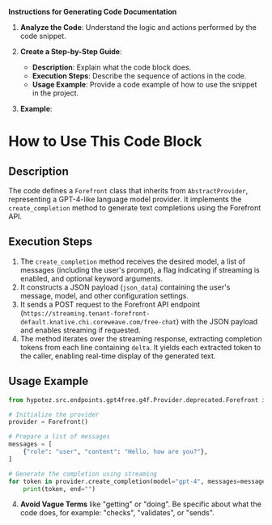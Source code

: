 **Instructions for Generating Code Documentation**

1. **Analyze the Code**: Understand the logic and actions performed by the code snippet.

2. **Create a Step-by-Step Guide**:
    - **Description**: Explain what the code block does.
    - **Execution Steps**: Describe the sequence of actions in the code.
    - **Usage Example**: Provide a code example of how to use the snippet in the project.

3. **Example**:

How to Use This Code Block
=========================================================================================

Description
-------------------------
The code defines a `Forefront` class that inherits from `AbstractProvider`, representing a GPT-4-like language model provider. It implements the `create_completion` method to generate text completions using the Forefront API. 

Execution Steps
-------------------------
1. The `create_completion` method receives the desired model, a list of messages (including the user's prompt), a flag indicating if streaming is enabled, and optional keyword arguments.
2. It constructs a JSON payload (`json_data`) containing the user's message, model, and other configuration settings.
3. It sends a POST request to the Forefront API endpoint (`https://streaming.tenant-forefront-default.knative.chi.coreweave.com/free-chat`) with the JSON payload and enables streaming if requested.
4. The method iterates over the streaming response, extracting completion tokens from each line containing `delta`. It yields each extracted token to the caller, enabling real-time display of the generated text.

Usage Example
-------------------------

```python
from hypotez.src.endpoints.gpt4free.g4f.Provider.deprecated.Forefront import Forefront

# Initialize the provider
provider = Forefront()

# Prepare a list of messages
messages = [
    {"role": "user", "content": "Hello, how are you?"},
]

# Generate the completion using streaming
for token in provider.create_completion(model="gpt-4", messages=messages, stream=True):
    print(token, end="")
```

4. **Avoid Vague Terms** like "getting" or "doing". Be specific about what the code does, for example: "checks", "validates", or "sends".
